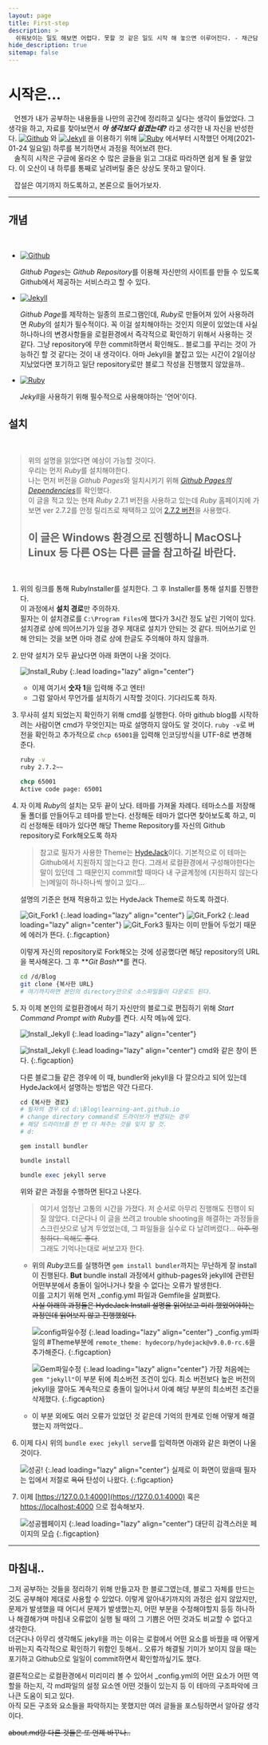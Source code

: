```yaml
---
layout: page
title: First-step
description: >
  쉬워보이는 일도 해보면 어렵다. 못할 것 같은 일도 시작 해 놓으면 이루어진다. - 채근담
hide_description: true
sitemap: false
---
```


# 시작은...

&nbsp;&nbsp; 언젠가 내가 공부하는 내용들을 나만의 공간에 정리하고 싶다는 생각이 들었었다. 그 생각을 하고, 자료를 찾아보면서 **_아 생각보다 쉽겠는데?_** 라고 생각한 내 자신을 반성한다.
[![Github](https://img.shields.io/badge/Github-Pages-181717?style=flat-square&logo=Github&logoColor=white)](https://pages.github.com/)
와
[![Jekyll](https://img.shields.io/badge/Jekyll-CC0000?style=flat-square&logo=Jekyll&logoColor=white)](http://jekyllrb-ko.github.io/)
을 이용하기 위해
[![Ruby](https://img.shields.io/badge/Ruby-CC342D?style=flat-square&logo=Ruby&logoColor=white)](https://www.ruby-lang.org/ko/)
에서부터 시작했던 어제(2021-01-24 일요일) 하루를 복기하면서 과정을 적어보려 한다.<br/>
&nbsp;&nbsp; 솔직히 시작은 구글에 올라온 수 많은 글들을 읽고 그대로 따라하면 쉽게 될 줄 알았다. 이 오산이 내 하루를 통째로 날려버릴 줄은 상상도 못하고 말이다.

&nbsp;&nbsp; 잡설은 여기까지 하도록하고, 본론으로 들어가보자.

---

## 개념

<br/>

- [![Github](https://img.shields.io/badge/Github-Pages-181717?style=flat-square&logo=Github&logoColor=white)](https://pages.github.com/)  

  *Github Pages*는 *Github Repository*를 이용해 자신만의 사이트를 만들 수 있도록 Github에서 제공하는 서비스라고 할 수 있다.

- [![Jekyll](https://img.shields.io/badge/Jekyll-CC0000?style=flat-square&logo=Jekyll&logoColor=white)](http://jekyllrb-ko.github.io/)  

  *Github Page*를 제작하는 일종의 프로그램인데, *Ruby*로 만들어져 있어 사용하려면 *Ruby*의 설치가 필수적이다. 꼭 이걸 설치해야하는 것인지 의문이 있었는데 사실 하나하나의 변경사항들을 로컬환경에서 즉각적으로 확인하기 위해서 사용하는 것 같다. 그냥 repository에 무한 commit하면서 확인해도.. 블로그를 꾸리는 것이 가능하긴 할 것 같다는 것이 내 생각이다. 아마 Jekyll을 붙잡고 있는 시간이 2일이상 지났었다면 포기하고 일단 repository로만 블로그 작성을 진행했지 않았을까..

- [![Ruby](https://img.shields.io/badge/Ruby-CC342D?style=flat-square&logo=Ruby&logoColor=white)](https://www.ruby-lang.org/ko/)  

  *Jekyll*을 사용하기 위해 필수적으로 사용해야하는 '언어'이다.

## 설치

<br/>

> 위의 설명을 읽었다면 예상이 가능할 것이다.  
> 우리는 먼저 *Ruby*를 설치해야한다.  
> 나는 먼저 버전을 *Github Pages*와 일치시키기 위해 [_Github Pages의 Dependencies_](https://pages.github.com/versions/)를 확인했다.  
> 이 글을 적고 있는 현재 _Ruby_ 2.7.1 버전을 사용하고 있는데 _Ruby_ 홈페이지에 가보면 ver 2.7.2를 안정 릴리즈로 채택하고 있어 [2.7.2 버전](https://rubyinstaller.org/downloads/)을 사용했다.
>
> ## 이 글은 Windows 환경으로 진행하니 MacOS나 Linux 등 다른 OS는 다른 글을 참고하길 바란다.

<br/>

1.  위의 링크를 통해 RubyInstaller를 설치한다. 그 후 Installer를 통해 설치를 진행한다.  
    이 과정에서 **설치 경로**만 주의하자.  
    필자는 이 설치경로를 `C:\Program Files`에 했다가 3시간 정도 날린 기억이 있다. 설치경로 상에 띄어쓰기가 있을 경우 제대로 설치가 안되는 것 같다. 띄어쓰기로 인해 안되는 것을 보면 아마 경로 상에 한글도 주의해야 하지 않을까.

2.  만약 설치가 모두 끝났다면 아래 화면이 나올 것이다.

    ![Install_Ruby](/assets/img/Get-Start/Install_Ruby2.png)
    {:.lead loading="lazy" align="center"}

    - 이제 여기서 **숫자 1**을 입력해 주고 엔터!
    - 그럼 알아서 무언가를 설치하기 시작할 것이다. 기다리도록 하자.

3.  무사히 설치 되었는지 확인하기 위해 cmd를 실행한다. 아마 github blog를 시작하려는 사람이면 cmd가 무엇인지는 따로 설명하지 않아도 알 것이다. `ruby -v`로 버전을 확인하고 추가적으로 `chcp 65001`을 입력해 인코딩방식을 UTF-8로 변경해 준다.

    ```cmd
    ruby -v
    ruby 2.7.2~~

    chcp 65001
    Active code page: 65001
    ```

4.  자 이제 *Ruby*의 설치는 모두 끝이 났다. 테마를 가져올 차례다. 테마소스를 저장해 둘 폴더를 만들어두고 테마를 받는다. 선정해둔 테마가 없다면 찾아보도록 하고, 미리 선정해둔 테마가 있다면 해당 Theme Repository를 자신의 Github repository로 Fork해오도록 하자

    > 참고로 필자가 사용한 Theme는 [HydeJack](https://github.com/hydecorp/hydejack)이다. 기본적으로 이 테마는 Github에서 지원하지 않는다고 한다. 그래서 로컬환경에서 구성해야한다는 말이 있던데 그 때문인지 commit할 때마다 내 구글계정에 (지원하지 않는다는)메일이 하나하나씩 쌓이고 있다...

    설명의 기준은 현재 적용하고 있는 HydeJack Theme로 하도록 하겠다.

    ![Git_Fork1](/assets/img/Get-Start/Git_Fork1.png)
    {:.lead loading="lazy" align="center"}
    ![Git_Fork2](/assets/img/Get-Start/Git_Fork3.png)
    {:.lead loading="lazy" align="center"}
    ![Git_Fork3](/assets/img/Get-Start/Git_Fork4.png)
    필자는 이미 만들어 두었기 때문에 에러가 뜬다.
    {:.figcaption}

    이렇게 자신의 repository로 Fork해오는 것에 성공했다면 해당 repository의 URL을 복사해온다. 그 후 **_Git Bash_**를 켠다.

    ```bash
    cd /d/Blog
    git clone {복사한 URL}
    # 여기까지하면 본인의 directory안으로 소스파일들이 다운로드 된다.
    ```

5.  자 이제 본인의 로컬환경에서 하기 자신만의 블로그로 편집하기 위해 *Start Command Prompt with Ruby*를 켠다. 시작 메뉴에 있다.

    ![Install_Jekyll](/assets/img/Get-Start/Install_Jekyll1.png)
    {:.lead loading="lazy" align="center"}  

    ![Install_Jekyll](/assets/img/Get-Start/Install_Jekyll2.png)
    {:.lead loading="lazy" align="center"}
    cmd와 같은 창이 뜬다.
    {:.figcaption}

    다른 블로그들 같은 경우에 이 때, bundler와 jekyll을 다 깔으라고 되어 있는데 HydeJack에서 설명하는 방법은 약간 다르다.

    ```ruby
    cd {복사한 경로}
    # 필자의 경우 cd d:\Blog\learning-ant.github.io
    # change directory command로 드라이브가 변경되는 경우
    # 해당 드라이브를 한 번 더 쳐주는 것을 잊지 말 것.
    # d:

    gem install bundler

    bundle install

    bundle exec jekyll serve
    ```

    위와 같은 과정을 수행하면 된다고 나온다.

    > 여기서 엄청난 고통의 시간을 가졌다. 저 순서로 아무리 진행해도 진행이 되질 않았다. 더군다나 이 글을 쓰려고 trouble shooting을 해결하는 과정들을 스크린샷으로 남겨 두었었는데, 그 파일들을 실수로 다 날려버렸다... ~~아주 멍청하다. 욕해도 좋다~~.  
    >  그래도 기억나는대로 써보고자 한다.

    - 위의 *Ruby*코드를 실행하면 `gem install bundler`까지는 무난하게 잘 install이 진행된다. **But** bundle install 과정에서 github-pages와 jekyll에 관련된 어떤부분에서 충돌이 일어나거나 찾을 수 없다는 오류가 발생한다.  
       이를 고치기 위해 먼저 \_config.yml 파일과 Gemfile을 살펴봤다.  
       ~~사실 아래의 과정들은 HydeJack Install 설명을 읽어보고 미리 했었어야하는 과정인데 읽어보지 않고 진행했었다.~~

      ![config파일수정](/assets/img/Get-Start/config.PNG)
      {:.lead loading="lazy" align="center"}
      \_config.yml파일의 #Theme부분에 `remote_theme: hydecorp/hydejack@v9.0.0-rc.6`을 추가해준다.
      {:.figcaption}

      ![Gem파일수정](/assets/img/Get-Start/Gemfile.PNG)
      {:.lead loading="lazy" align="center"}
      가장 처음에는 `gem "jekyll"`이 부분 뒤에 최소버전 조건이 있다. 최소 버전보다 높은 버전의 jekyll을 깔아도 계속적으로 충돌이 일어나서 아예 해당 부분의 최소버전 조건을 삭제했다.
      {:.figcaption}

    - 이 부분 외에도 여러 오류가 있었던 것 같은데 기억의 한계로 인해 어떻게 해결했는지 까먹었다..

6.  이제 다시 위의 `bundle exec jekyll serve`를 입력하면 아래와 같은 화면이 나올 것이다.

    ![성공!](/assets/img/Get-Start/success.PNG)
    {:.lead loading="lazy" align="center"}
    실제로 이 화면이 떴을때 필자는 입에서 저절로 ~~욕이~~ 탄성이 나왔다.
    {:.figcaption}

7.  이제 [https://127.0.0.1:4000](https://127.0.0.1:4000) 혹은 [https://localhost:4000](https://localhost:4000) 으로 접속해보자.

    ![성공웹페이지](/assets/img/Get-Start/success-blog.png)
    {:.lead loading="lazy" align="center"}
    대단히 감격스러운 페이지의 모습
    {:.figcaption}

---

## 마침내..

그저 공부하는 것들을 정리하기 위해 만들고자 한 블로그였는데, 블로그 자체를 만드는 것도 공부해야 제대로 사용할 수 있었다. 이렇게 알아내기까지의 과정은 쉽지 않았지만, 문제가 발생했을 때 어디서 문제가 발생했는지, 어떤 부분을 수정해야할지 등등 하나하나 해결해가며 마침내 오류없이 실행 될 때의 그 기쁨은 어떤 것과도 비교할 수 없다고 생각한다.  
더군다나 아무리 생각해도 jekyll을 까는 이유는 로컬에서 어떤 요소를 바꿨을 때 어떻게 바뀌는지 즉각적으로 확인하기 위함인 듯해서.. 오류가 해결될 기미가 보이지 않을 때는 포기하고 Github으로 일일이 commit하면서 확인할까싶기도 했다.

결론적으로는 로컬환경에서 미리미리 볼 수 있어서 \_config.yml의 어떤 요소가 어떤 역할을 하는지, 각 md파일의 설정 요소엔 어떤 것들이 있는지 등 이 테마의 구조파악에 크나큰 도움이 되고 있다.  
아직 모든 구조와 요소들을 파악하지는 못했지만 여러 글들을 포스팅하면서 알아갈 생각이다.

~~about.md랑 다른 것들은 또 언제 바꾸나..~~
